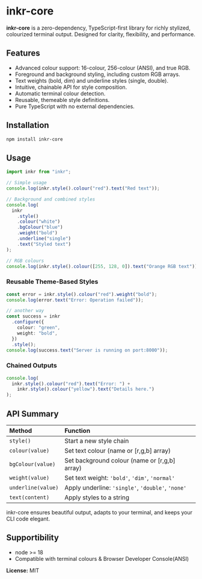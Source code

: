 # inkr-core

**inkr-core** is a zero-dependency, TypeScript-first library for richly stylized, colourized terminal output. Designed for clarity, flexibility, and performance.

## Features

- Advanced colour support: 16-colour, 256-colour (ANSI), and true RGB.
- Foreground and background styling, including custom RGB arrays.
- Text weights (bold, dim) and underline styles (single, double).
- Intuitive, chainable API for style composition.
- Automatic terminal colour detection.
- Reusable, themeable style definitions.
- Pure TypeScript with no external dependencies.

## Installation

```bash
npm install inkr-core
```

## Usage

```typescript
import inkr from "inkr";

// Simple usage
console.log(inkr.style().colour("red").text("Red text"));

// Background and combined styles
console.log(
  inkr
    .style()
    .colour("white")
    .bgColour("blue")
    .weight("bold")
    .underline("single")
    .text("Styled text")
);

// RGB colours
console.log(inkr.style().colour([255, 128, 0]).text("Orange RGB text"));
```

### Reusable Theme-Based Styles

```typescript
const error = inkr.style().colour("red").weight("bold");
console.log(error.text("Error: Operation failed"));

// another way
const success = inkr
  .configure({
    colour: "green",
    weight: "bold",
  })
  .style();
console.log(success.text("Server is running on port:8000"));
```

### Chained Outputs

```typescript
console.log(
  inkr.style().colour("red").text("Error: ") +
    inkr.style().colour("yellow").text("Details here.")
);
```

## API Summary

| Method             | Function                                          |
| :----------------- | :------------------------------------------------ |
| `style()`          | Start a new style chain                           |
| `colour(value)`    | Set text colour (name or [r,g,b] array)           |
| `bgColour(value)`  | Set background colour (name or [r,g,b] array)     |
| `weight(value)`    | Set text weight: `'bold'`, `'dim'`, `'normal'`    |
| `underline(value)` | Apply underline: `'single'`, `'double'`, `'none'` |
| `text(content)`    | Apply styles to a string                          |

inkr-core ensures beautiful output, adapts to your terminal, and keeps your CLI code elegant.

## Supportibility

- node >= 18
- Compatible with terminal colours & Browser Developer Console(ANSI)

**License:** MIT
